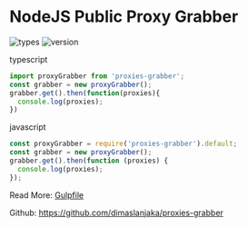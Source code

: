 # NodeJS Public Proxy Grabber

![types](https://badgen.net/npm/types/proxies-grabber?style=flat-square)
![version](https://badgen.net/npm/v/proxies-grabber?style=flat-square)

typescript
```ts
import proxyGrabber from 'proxies-grabber';
const grabber = new proxyGrabber();
grabber.get().then(function(proxies){
  console.log(proxies);
})
```
javascript
```js
const proxyGrabber = require('proxies-grabber').default;
const grabber = new proxyGrabber();
grabber.get().then(function (proxies) {
  console.log(proxies);
});
```

Read More: [Gulpfile](./gulpfile.ts)

Github: https://github.com/dimaslanjaka/proxies-grabber
